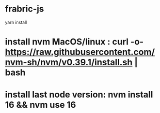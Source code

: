 # frabric-js
yarn install
# install nvm MacOS/linux : curl -o- https://raw.githubusercontent.com/nvm-sh/nvm/v0.39.1/install.sh | bash
# install last node version: nvm install 16 && nvm use 16

